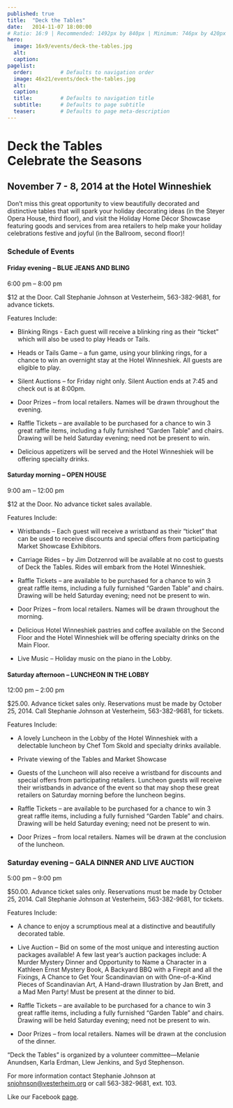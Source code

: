 ```yaml
---
published: true
title:  "Deck the Tables"
date:   2014-11-07 18:00:00
# Ratio: 16:9 | Recommended: 1492px by 840px | Minimum: 746px by 420px
hero:
  image: 16x9/events/deck-the-tables.jpg
  alt: 
  caption: 
pagelist:
  order:         # Defaults to navigation order
  image: 46x21/events/deck-the-tables.jpg
  alt: 
  caption:
  title:         # Defaults to navigation title
  subtitle:      # Defaults to page subtitle
  teaser:        # Defaults to page meta-description  
---
```

Deck the Tables <br /> Celebrate the Seasons
============================================

November 7 - 8, 2014 at the Hotel Winneshiek
--------------------------------------------
Don’t miss this great opportunity to view beautifully decorated and distinctive tables that will spark your holiday decorating ideas (in the Steyer Opera House, third floor), and visit the Holiday Home Décor Showcase featuring goods and services from area retailers to help make your holiday celebrations festive and joyful (in the Ballroom, second floor)!

### Schedule of Events

#### Friday evening – BLUE JEANS AND BLING

6:00 pm – 8:00 pm 

$12 at the Door. Call Stephanie Johnson at Vesterheim, 563-382-9681, for advance tickets.

Features Include:

* Blinking Rings - Each guest will receive a blinking ring as their “ticket” which will also be used to play Heads or Tails.

* Heads or Tails Game – a fun game, using your blinking rings, for a chance to win an overnight stay at the Hotel Winneshiek. All guests are eligible to play.

* Silent Auctions – for Friday night only. Silent Auction ends at 7:45 and check out is at 8:00pm.

* Door Prizes – from local retailers. Names will be drawn throughout the evening.

* Raffle Tickets – are available to be purchased for a chance to win 3 great raffle items, including a fully furnished “Garden Table” and chairs. Drawing will be held Saturday evening; need not be present to win.

* Delicious appetizers will be served and the Hotel Winneshiek will be offering specialty drinks.

#### Saturday morning – OPEN HOUSE

9:00 am – 12:00 pm 

$12 at the Door. No advance ticket sales available. 

Features Include:

* Wristbands – Each guest will receive a wristband as their “ticket” that can be used to receive discounts and special offers from participating Market Showcase Exhibitors. 

* Carriage Rides – by Jim Dotzenrod will be available at no cost to guests of Deck the Tables. Rides will embark from the Hotel Winneshiek.

* Raffle Tickets – are available to be purchased for a chance to win 3 great raffle items, including a fully furnished “Garden Table” and chairs. Drawing will be held Saturday evening; need not be present to win.

* Door Prizes – from local retailers. Names will be drawn throughout the morning.

* Delicious Hotel Winneshiek pastries and coffee available on the Second Floor and the Hotel Winneshiek will be offering specialty drinks on the Main Floor. 

* Live Music – Holiday music on the piano in the Lobby.

#### Saturday afternoon – LUNCHEON IN THE LOBBY

12:00 pm – 2:00 pm

$25.00. Advance ticket sales only. Reservations must be made by October 25, 2014. Call Stephanie Johnson at Vesterheim, 563-382-9681, for tickets.

Features Include:

* A lovely Luncheon in the Lobby of the Hotel Winneshiek with a delectable luncheon by Chef Tom Skold and specialty drinks available.

* Private viewing of the Tables and Market Showcase

* Guests of the Luncheon will also receive a wristband for discounts and special offers from participating retailers. Luncheon guests will receive their wristbands in advance of the event so that may shop these great retailers on Saturday morning before the luncheon begins.

* Raffle Tickets – are available to be purchased for a chance to win 3 great raffle items, including a fully furnished “Garden Table” and chairs. Drawing will be held Saturday evening; need not be present to win.

* Door Prizes – from local retailers. Names will be drawn at the conclusion of the luncheon.

### Saturday evening – GALA DINNER AND LIVE AUCTION

5:00 pm – 9:00 pm

$50.00. Advance ticket sales only. Reservations must be made by October 25, 2014. Call Stephanie Johnson at Vesterheim, 563-382-9681, for tickets.

Features Include:

* A chance to enjoy a scrumptious meal at a distinctive and beautifully decorated table.

* Live Auction – Bid on some of the most unique and interesting auction packages available! A few last year’s auction packages include: A Murder Mystery Dinner and Opportunity to Name a Character in a Kathleen Ernst Mystery Book, A Backyard BBQ with a Firepit and all the Fixings, A Chance to Get Your Scandinavian on with One-of-a-Kind Pieces of Scandinavian Art, A Hand-drawn Illustration by Jan Brett, and a Mad Men Party! Must be present at the dinner to bid.

* Raffle Tickets – are available to be purchased for a chance to win 3 great raffle items, including a fully furnished “Garden Table” and chairs. Drawing will be held Saturday evening; need not be present to win.

* Door Prizes – from local retailers. Names will be drawn at the conclusion of the dinner.

“Deck the Tables” is organized by a volunteer committee—Melanie Anundsen, Karla Erdman, Llew Jenkins, and Syd Stephenson.

For more information contact Stephanie Johnson at [snjohnson@vesterheim.org](mailto:snjohnson@vesterheim.org) or call 563-382-9681, ext. 103. 

Like our Facebook [page](https://www.facebook.com/Deckthetables?ref_type=bookmark).
